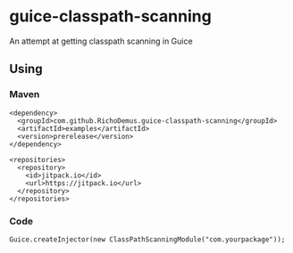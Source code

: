 # guice-classpath-scanning
An attempt at getting classpath scanning in Guice

## Using
### Maven
    <dependency>
      <groupId>com.github.RichoDemus.guice-classpath-scanning</groupId>
      <artifactId>examples</artifactId>
      <version>prerelease</version>
    </dependency>
    
    <repositories>
      <repository>
        <id>jitpack.io</id>
        <url>https://jitpack.io</url>
      </repository>
    </repositories>
    
### Code
    Guice.createInjector(new ClassPathScanningModule("com.yourpackage"));
